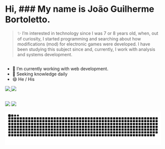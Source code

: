 # Hi, ### My name is João Guilherme Bortoletto. 

> ✨ I’m interested in technology since I was 7 or 8 years old, when, out of curiosity, I started programming and searching about how modifications (mod) for electronic games were developed. I have been studying this subject since and, currently, I work with analysis and systems development.

##

- 🔭 I’m currently working with web development.
- 🌱 Seeking knowledge daily
- 😄 He / His

<div>
    <a href="https://github.com/bortolettojoaog">  
    <img height="180em" src="https://github-readme-stats.vercel.app/api?username=bortolettojoaog&show_icons=true&theme=dark&include_all_commits=true&count_private=true" />
    <img height="180em" src="https://github-readme-stats.vercel.app/api/top-langs/?username=bortolettojoaog&layout=compact&langs_count=16&theme=dark" />
</div>    
    
##
    
<div>
    <a href="https://www.instagram.com/bortoletto.joaog/" target="_blank"><img src="https://img.shields.io/badge/-Instagram-%23E4405F?style=for-the-badge&logo=instagram&logoColor=white" target="_blank" /></a>
    <a href="https://www.facebook.com/bortoletto.joaog" target="_blank"><img src="https://img.shields.io/badge/Facebook-1877F2?style=for-the-badge&logo=facebook&logoColor=white" target="_blank" /></a>
</div>
    
![Snake animation](https://github.com/bortolettojoaog/bortolettojoaog/blob/output/github-contribution-grid-snake.svg)
